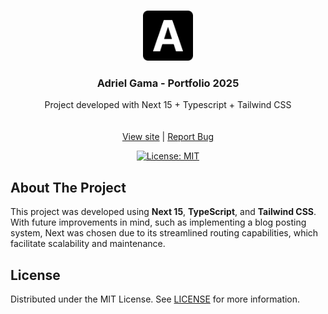 <br/>
<p align="center">
  <a href="https://github.com/adrielgama/adrielgama.dev">
    <img src="/public/favicon/apple-touch-icon.png" alt="Logo" width="80" height="80" />
  </a>

  <h3 align="center">Adriel Gama - Portfolio 2025</h3>

  <p align="center">
    Project developed with Next 15 + Typescript + Tailwind CSS
    <br/>
    <br/>
    <br/>
    <a href="https://adrielgama.dev">View site</a>
    |
    <a href="https://github.com/adrielgama/adrielgama.dev/issues">Report Bug</a>
    
  </p>
</p>

<div align="center">

<!-- ![Stargazers](https://img.shields.io/github/stars/adrielgama/adrielgama.dev?style=social)  -->

[![License: MIT](https://img.shields.io/badge/License-MIT-yellow.svg)](https://opensource.org/licenses/MIT)

</div>

## About The Project

This project was developed using **Next 15**, **TypeScript**, and **Tailwind CSS**. With future improvements in mind, such as implementing a blog posting system, Next was chosen due to its streamlined routing capabilities, which facilitate scalability and maintenance.

## License

Distributed under the MIT License. See [LICENSE](https://github.com/adrielgama/adrielgama.dev/blob/main/LICENCE.md) for more information.
